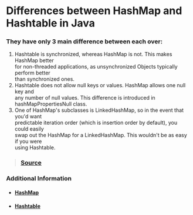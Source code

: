 # Differences between HashMap and Hashtable in Java  
### They have only 3 main difference between each over:
1. Hashtable is synchronized, whereas HashMap is not. This makes HashMap better  
for non-threaded applications, as unsynchronized Objects typically perform better  
than synchronized ones.  
1. Hashtable does not allow null keys or values.  HashMap allows one null key and  
any number of null values. This difference is introduced in hashMapPropertiesNull class.  
1. One of HashMap's subclasses is LinkedHashMap, so in the event that you'd want  
predictable iteration order (which is insertion order by default), you could easily  
swap out the HashMap for a  LinkedHashMap. This wouldn't be as easy if you were  
using Hashtable.  
>### [Source](https://stackoverflow.com/questions/40471/differences-between-hashmap-and-hashtable)
### Additional Information
* #### [HashMap](https://docs.oracle.com/en/java/javase/12/docs/api/java.base/java/util/HashMap.html)
* #### [Hashtable](https://docs.oracle.com/en/java/javase/12/docs/api/java.base/java/util/Hashtable.html)